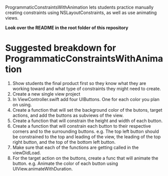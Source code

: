 ProgrammaticConstraintsWithAnimation lets students practice manually creating constraints using NSLayoutConstraints, as well as use animating views.

**Look over the README in the root folder of this repository**

# Suggested breakdown for ProgrammaticConstraintsWithAnimation

1. Show students the final product first so they know what they are working toward and what type of constraints they might need to create.
2. Create a new single view project
3. In ViewController.swift add four UIButtons. One for each color you plan on using.
4. Create a function that will set the background color of the butons, target actions, and add the buttons as subviews of the view.
5. Create a function that will constrain the height and width of each button.
6. Create a function that will constrain each button to their respective corners and to the surrounding buttons. e.g. The top left button should be constrained to the top and leading of the view, the leading of the top right button, and the top of the bottom left button.
7. Make sure that each of the functions are getting called in the viewDidLoad.
8. For the target action on the buttons, create a func that will animate the button. e.g. Animate the color of each button using UIView.animateWithDuration.
